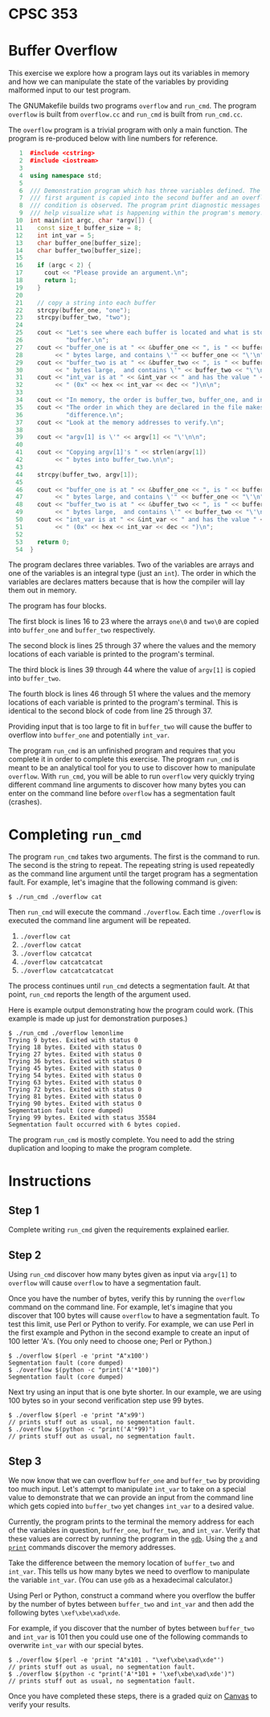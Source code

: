 
# CPSC 353
# Buffer Overflow

This exercise we explore how a program lays out its variables in memory and how we can manipulate the state of the variables by providing malformed input to our test program.

The GNUMakefile builds two programs `overflow` and `run_cmd`. The program `overflow` is built from `overflow.cc` and `run_cmd` is built from `run_cmd.cc`.

The `overflow` program is a trivial program with only a main function. The program is re-produced below with line numbers for reference.

```c++
   1  #include <cstring>
   2  #include <iostream>
   3  
   4  using namespace std;
   5  
   6  /// Demonstration program which has three variables defined. The
   7  /// first argument is copied into the second buffer and an overflow
   8  /// condition is observed. The program print diagnostic messages to
   9  /// help visualize what is happening within the program's memory.
  10  int main(int argc, char *argv[]) {
  11    const size_t buffer_size = 8;
  12    int int_var = 5;
  13    char buffer_one[buffer_size];
  14    char buffer_two[buffer_size];
  15  
  16    if (argc < 2) {
  17      cout << "Please provide an argument.\n";
  18      return 1;
  19    }
  20  
  21    // copy a string into each buffer
  22    strcpy(buffer_one, "one");
  23    strcpy(buffer_two, "two");
  24  
  25    cout << "Let's see where each buffer is located and what is stored in each "
  26            "buffer.\n";
  27    cout << "buffer_one is at " << &buffer_one << ", is " << buffer_size
  28         << " bytes large, and contains \'" << buffer_one << "\'\n";
  29    cout << "buffer_two is at " << &buffer_two << ", is " << buffer_size
  30         << " bytes large,  and contains \'" << buffer_two << "\'\n";
  31    cout << "int_var is at " << &int_var << " and has the value " << int_var
  32         << " (0x" << hex << int_var << dec << ")\n\n";
  33  
  34    cout << "In memory, the order is buffer_two, buffer_one, and int_var.\n";
  35    cout << "The order in which they are declared in the file makes a "
  36            "difference.\n";
  37    cout << "Look at the memory addresses to verify.\n";
  38  
  39    cout << "argv[1] is \'" << argv[1] << "\'\n\n";
  40  
  41    cout << "Copying argv[1]'s " << strlen(argv[1])
  42         << " bytes into buffer_two.\n\n";
  43  
  44    strcpy(buffer_two, argv[1]);
  45  
  46    cout << "buffer_one is at " << &buffer_one << ", is " << buffer_size
  47         << " bytes large, and contains \'" << buffer_one << "\'\n";
  48    cout << "buffer_two is at " << &buffer_two << ", is " << buffer_size
  49         << " bytes large,  and contains \'" << buffer_two << "\'\n";
  50    cout << "int_var is at " << &int_var << " and has the value " << int_var
  51         << " (0x" << hex << int_var << dec << ")\n";
  52  
  53    return 0;
  54  }
```

The program declares three variables. Two of the variables are arrays and one of the variables is an integral type (just an `int`). The order in which the variables are declares matters because that is how the compiler will lay them out in memory.

The program has four blocks.

The first block is lines 16 to 23 where the arrays `one\0` and `two\0` are copied into `buffer_one` and `buffer_two` respectively.

The second block is lines 25 through 37 where the values and the memory locations of each variable is printed to the program's terminal.

The third block is lines 39 through 44 where the value of `argv[1]` is copied into `buffer_two`.

The fourth block is lines 46 through 51 where the values and the memory locations of each variable is printed to the program's terminal. This is identical to the second block of code from line 25 through 37.

Providing input that is too large to fit in `buffer_two` will cause the buffer to overflow into `buffer_one` and potentially `int_var`.

The program `run_cmd` is an unfinished program and requires that you complete it in order to complete this exercise. The program `run_cmd` is meant to be an analytical tool for you to use to discover how to manipulate `overflow`. With `run_cmd`, you will be able to run `overflow` very quickly trying different command line arguments to discover how many bytes you can enter on the command line before `overflow` has a segmentation fault (crashes).

# Completing `run_cmd`

The program `run_cmd` takes two arguments. The first is the command to run. The second is the string to repeat. The repeating string is used repeatedly as the command line argument until the target program has a segmentation fault. For example, let's imagine that the following command is given:
```
$ ./run_cmd ./overflow cat
```

Then `run_cmd` will execute the command `./overflow`. Each time `./overflow` is executed the command line argument will be repeated.

1. `./overflow cat`
1. `./overflow catcat`
1. `./overflow catcatcat`
1. `./overflow catcatcatcat`
1. `./overflow catcatcatcatcat`

The process continues until `run_cmd` detects a segmentation fault. At that point, `run_cmd` reports the length of the argument used.

Here is example output demonstrating how the program could work. (This example is made up just for demonstration purposes.)

```
$ ./run_cmd ./overflow lemonlime
Trying 9 bytes. Exited with status 0
Trying 18 bytes. Exited with status 0
Trying 27 bytes. Exited with status 0
Trying 36 bytes. Exited with status 0
Trying 45 bytes. Exited with status 0
Trying 54 bytes. Exited with status 0
Trying 63 bytes. Exited with status 0
Trying 72 bytes. Exited with status 0
Trying 81 bytes. Exited with status 0
Trying 90 bytes. Exited with status 0
Segmentation fault (core dumped)
Trying 99 bytes. Exited with status 35584
Segmentation fault occurred with 6 bytes copied.
```

The program `run_cmd` is mostly complete. You need to add the string duplication and looping to make the program complete.

# Instructions

## Step 1

Complete writing `run_cmd` given the requirements explained earlier.

## Step 2

Using `run_cmd` discover how many bytes given as input via `argv[1]` to `overflow` will cause `overflow` to have a segmentation fault.

Once you have the number of bytes, verify this by running the `overflow` command on the command line. For example, let's imagine that you discover that 100 bytes will cause `overflow` to have a segmentation fault. To test this limit, use Perl or Python to verify. For example, we can use Perl in the first example and Python in the second example to create an input of 100 letter 'A's. (You only need to choose one; Perl or Python.)

```
$ ./overflow $(perl -e 'print "A"x100')
Segmentation fault (core dumped)
$ ./overflow $(python -c "print('A'*100)")
Segmentation fault (core dumped)
```

Next try using an input that is one byte shorter. In our example, we are using 100 bytes so in your second verification step use 99 bytes.

```
$ ./overflow $(perl -e 'print "A"x99')
// prints stuff out as usual, no segmentation fault.
$ ./overflow $(python -c "print('A'*99)")
// prints stuff out as usual, no segmentation fault.
```

## Step 3

We now know that we can overflow `buffer_one` and `buffer_two` by providing too much input. Let's attempt to manipulate `int_var` to take on a special value to demonstrate that we can provide an input from the command line which gets copied into `buffer_two` yet changes `int_var` to a desired value.

Currently, the program prints to the terminal the memory address for each of the variables in question, `buffer_one`, `buffer_two`, and `int_var`. Verify that these values are correct by running the program in the [`gdb`](https://en.wikipedia.org/wiki/GNU_Debugger). Using the [`x`](https://sourceware.org/gdb/current/onlinedocs/gdb/Memory.html#index-x-_0028examine-memory_0029) and [`print`](https://sourceware.org/gdb/current/onlinedocs/gdb/Data.html#index-print) commands discover the memory addresses.

Take the difference between the memory location of `buffer_two` and `int_var`. This tells us how many bytes we need to overflow to manipulate the variable `int_var`. (You can use `gdb` as a hexadecimal calculator.)

Using Perl or Python, construct a command where you overflow the buffer by the number of bytes between `buffer_two` and `int_var` and then add the following bytes `\xef\xbe\xad\xde`.

For example, if you discover that the number of bytes between `buffer_two` and `int_var` is 101 then you could use one of the following commands to overwrite `int_var` with our special bytes.

```
$ ./overflow $(perl -e 'print "A"x101 . "\xef\xbe\xad\xde"')
// prints stuff out as usual, no segmentation fault.
$ ./overflow $(python -c "print('A'*101 + '\xef\xbe\xad\xde')")
// prints stuff out as usual, no segmentation fault.
```

Once you have completed these steps, there is a graded quiz on [Canvas](https://csufullerton.instructure.com/courses/3191207/quizzes/7957219) to verify your results.

